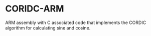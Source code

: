 # CORIDC-ARM
ARM assembly with C associated code that implements the CORDIC algorithm for calculating sine and cosine.
